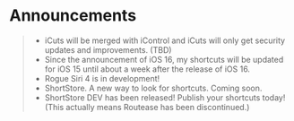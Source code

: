 # Announcements

> - iCuts will be merged with iControl and iCuts will only get security updates and improvements. (TBD)
> - Since the announcement of iOS 16, my shortcuts will be updated for iOS 15 until about a week after the release of iOS 16.
> - Rogue Siri 4 is in development!
> - ShortStore. A new way to look for shortcuts. Coming soon.
> - ShortStore DEV has been released! Publish your shortcuts today! (This actually means Routease has been discontinued.)
